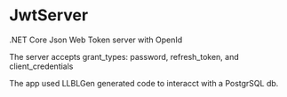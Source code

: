 # JwtServer
.NET Core Json Web Token server with OpenId

The server accepts grant_types: password, refresh_token, and client_credentials

The app used LLBLGen generated code to interacct with a PostgrSQL db.

